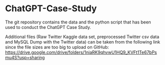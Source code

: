# ChatGPT-Case-Study

The git repository contains the data and the python script that has been used to conduct the ChatGPT Case Study.

Additional files (Raw Twitter Kaggle data set, preprocessed Twitter csv data and MySQL Dump with the Twitter data) can be taken from the following link since the file sizes are too big to upload on GitHub:
https://drive.google.com/drive/folders/1niaRK9qhvwU1HQ9_KVFt1Te67bPsmu4S?usp=sharing 
